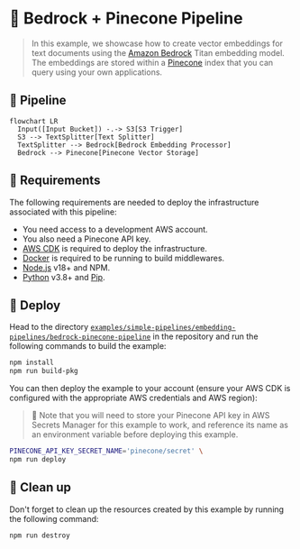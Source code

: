 # 🌲 Bedrock + Pinecone Pipeline

> In this example, we showcase how to create vector embeddings for text documents using the [Amazon Bedrock](https://aws.amazon.com/bedrock/) Titan embedding model. The embeddings are stored within a [Pinecone](https://www.pinecone.io/) index that you can query using your own applications.

## :dna: Pipeline

```mermaid
flowchart LR
  Input([Input Bucket]) -.-> S3[S3 Trigger]
  S3 --> TextSplitter[Text Splitter]
  TextSplitter --> Bedrock[Bedrock Embedding Processor]
  Bedrock --> Pinecone[Pinecone Vector Storage]
```

## 📝 Requirements

The following requirements are needed to deploy the infrastructure associated with this pipeline:

- You need access to a development AWS account.
- You also need a Pinecone API key.
- [AWS CDK](https://docs.aws.amazon.com/cdk/latest/guide/getting_started.html#getting_started_install) is required to deploy the infrastructure.
- [Docker](https://docs.docker.com/get-docker/) is required to be running to build middlewares.
- [Node.js](https://nodejs.org/en/download/) v18+ and NPM.
- [Python](https://www.python.org/downloads/) v3.8+ and [Pip](https://pip.pypa.io/en/stable/installation/).

## 🚀 Deploy

Head to the directory [`examples/simple-pipelines/embedding-pipelines/bedrock-pinecone-pipeline`](/examples/simple-pipelines/embedding-pipelines/bedrock-pinecone-pipeline) in the repository and run the following commands to build the example:

```bash
npm install
npm run build-pkg
```

You can then deploy the example to your account (ensure your AWS CDK is configured with the appropriate AWS credentials and AWS region):

> 💁 Note that you will need to store your Pinecone API key in AWS Secrets Manager for this example to work, and reference its name as an environment variable before deploying this example.

```bash
PINECONE_API_KEY_SECRET_NAME='pinecone/secret' \
npm run deploy
```

## 🧹 Clean up

Don't forget to clean up the resources created by this example by running the following command:

```bash
npm run destroy
```
